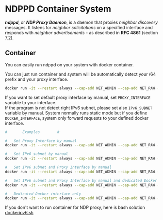 # NDPPD Container System

***ndppd***, or ***NDP Proxy Daemon***, is a daemon that proxies *neighbor discovery* messages. It listens for *neighbor solicitations* on a
specified interface and responds with *neighbor advertisements* - as described in **RFC 4861** (section 7.2).

## Container

You can easily run ndppd on your system with docker container.

You can just run container and system will be automatically detect your /64 prefix and
your proxy interface.

```bash
docker run -it --restart always --cap-add NET_ADMIN --cap-add NET_RAW --network host ahmetozer/ndppd
```

If you want to set default proxy interface by manual, set `PROXY_INTERFACE` variable to your interface.  
If the program is not detect right IPv6 subnet, please set also `IPv6_SUBNET` variable by manual.
System normally runs static mode but if you define `DOCKER_INTERFACE`, system only forward requests to your defined docker interface.

```bash
#       Examples        #

#   Set Proxy Interface by manual
docker run -it --restart always --cap-add NET_ADMIN --cap-add NET_RAW --network host -e PROXY_INTERFACE="enp0s4" ahmetozer/ndppd

#   Set IPv6 subnet by manual
docker run -it --restart always --cap-add NET_ADMIN --cap-add NET_RAW --network host -e IPv6_SUBNET="2001:db8:900d:c0de::/64" ahmetozer/ndppd

#   Set IPv6 subnet and Proxy Interface by manual
docker run -it --restart always --cap-add NET_ADMIN --cap-add NET_RAW --network host -e PROXY_INTERFACE="enp0s4" -e IPv6_SUBNET="2001:db8:900d:c0de::/64" ahmetozer/ndppd

#   Set IPv6 subnet and Proxy Interface by manual and dedicated Docker interface
docker run -it --restart always --cap-add NET_ADMIN --cap-add NET_RAW --network host -e PROXY_INTERFACE="enp0s4" -e IPv6_SUBNET="2001:db8:900d:c0de::/64" -e DOCKER_INTERFACE="docker0" ahmetozer/ndppd

#   Dedicated Docker interface only
docker run -it --restart always --cap-add NET_ADMIN --cap-add NET_RAW --network host -e DOCKER_INTERFACE="docker0" ahmetozer/ndppd
```

If you don't want to run container for NDP proxy, here is bash solution [dockeripv6.sh](https://gist.github.com/ahmetozer/a08345dd9c04e08bf0df342cf079f8fc)
